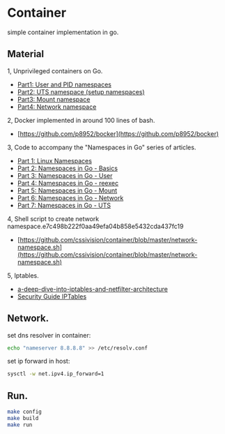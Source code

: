# Container
simple container implementation in go.

## Material

1, Unprivileged containers on Go.
* [Part1: User and PID namespaces](http://lk4d4.darth.io/posts/unpriv1/)
* [Part2: UTS namespace (setup namespaces)](http://lk4d4.darth.io/posts/unpriv2/)
* [Part3: Mount namespace](http://lk4d4.darth.io/posts/unpriv3/)
* [Part4: Network namespace](http://lk4d4.darth.io/posts/unpriv4/)

2, Docker implemented in around 100 lines of bash.
* [https://github.com/p8952/bocker](https://github.com/p8952/bocker)

3, Code to accompany the "Namespaces in Go" series of articles.

* [Part 1: Linux Namespaces](https://medium.com/@teddyking/linux-namespaces-850489d3ccf)
* [Part 2: Namespaces in Go - Basics](https://medium.com/@teddyking/namespaces-in-go-basics-e3f0fc1ff69a)
* [Part 3: Namespaces in Go - User](https://medium.com/@teddyking/namespaces-in-go-user-a54ef9476f2a)
* [Part 4: Namespaces in Go - reexec](https://medium.com/@teddyking/namespaces-in-go-reexec-3d1295b91af8)
* [Part 5: Namespaces in Go - Mount](https://medium.com/@teddyking/namespaces-in-go-mount-e4c04fe9fb29)
* [Part 6: Namespaces in Go - Network](https://medium.com/@teddyking/namespaces-in-go-network-fdcf63e76100)
* [Part 7: Namespaces in Go - UTS](https://medium.com/@teddyking/namespaces-in-go-uts-d47aebcdf00e)

4, Shell script to create network namespace.e7c498b222f0aa49efa04b858e5432cda437fc19
* [https://github.com/cssivision/container/blob/master/network-namespace.sh](https://github.com/cssivision/container/blob/master/network-namespace.sh)

5, Iptables.
* [a-deep-dive-into-iptables-and-netfilter-architecture](https://www.digitalocean.com/community/tutorials/a-deep-dive-into-iptables-and-netfilter-architecture)
* [Security Guide IPTables](https://access.redhat.com/documentation/en-US/Red_Hat_Enterprise_Linux/6/html-single/Security_Guide/index.html#sect-Security_Guide-IPTables)


## Network.
set dns resolver in container:
```sh
echo "nameserver 8.8.8.8" >> /etc/resolv.conf
```
set ip forward in host:
```sh 
sysctl -w net.ipv4.ip_forward=1
```

## Run.
```sh
make config
make build
make run
```
